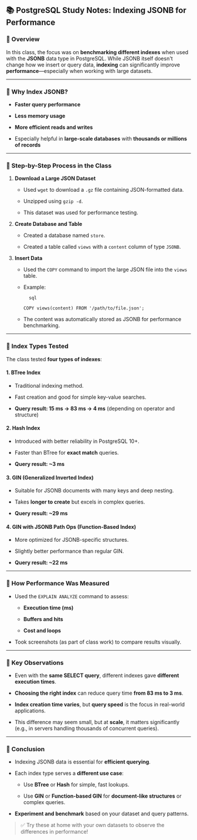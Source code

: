 ## 📚 PostgreSQL Study Notes: Indexing JSONB for Performance

### 🔹 Overview

In this class, the focus was on **benchmarking different indexes** when used with the **JSONB** data type in PostgreSQL. While JSONB itself doesn't change how we insert or query data, **indexing** can significantly improve **performance**—especially when working with large datasets.

---

### 🔸 Why Index JSONB?

- **Faster query performance**
    
- **Less memory usage**
    
- **More efficient reads and writes**
    
- Especially helpful in **large-scale databases** with **thousands or millions of records**
    

---

### 🔸 Step-by-Step Process in the Class

1. **Download a Large JSON Dataset**
    
    - Used `wget` to download a `.gz` file containing JSON-formatted data.
        
    - Unzipped using `gzip -d`.
        
    - This dataset was used for performance testing.
        
2. **Create Database and Table**
    
    - Created a database named `store`.
        
    - Created a table called `views` with a `content` column of type `JSONB`.
        
3. **Insert Data**
    
    - Used the `COPY` command to import the large JSON file into the `views` table.
        
    - Example:
	        
			sql
	        
        `COPY views(content) FROM '/path/to/file.json';`
        
    - The content was automatically stored as JSONB for performance benchmarking.
        

---

### 🔸 Index Types Tested

The class tested **four types of indexes**:

#### 1. **BTree Index**

- Traditional indexing method.
    
- Fast creation and good for simple key-value searches.
    
- **Query result: 15 ms → 83 ms → 4 ms** (depending on operator and structure)
    

#### 2. **Hash Index**

- Introduced with better reliability in PostgreSQL 10+.
    
- Faster than BTree for **exact match** queries.
    
- **Query result: ~3 ms**
    

#### 3. **GIN (Generalized Inverted Index)**

- Suitable for JSONB documents with many keys and deep nesting.
    
- Takes **longer to create** but excels in complex queries.
    
- **Query result: ~29 ms**
    

#### 4. **GIN with JSONB Path Ops (Function-Based Index)**

- More optimized for JSONB-specific structures.
    
- Slightly better performance than regular GIN.
    
- **Query result: ~22 ms**
    

---

### 🔸 How Performance Was Measured

- Used the `EXPLAIN ANALYZE` command to assess:
    
    - **Execution time (ms)**
        
    - **Buffers and hits**
        
    - **Cost and loops**
        
- Took screenshots (as part of class work) to compare results visually.
    

---

### 🔸 Key Observations

- Even with the **same SELECT query**, different indexes gave **different execution times**.
    
- **Choosing the right index** can reduce query time **from 83 ms to 3 ms**.
    
- **Index creation time varies**, but **query speed** is the focus in real-world applications.
    
- This difference may seem small, but at **scale**, it matters significantly (e.g., in servers handling thousands of concurrent queries).
    

---

### 🔸 Conclusion

- Indexing JSONB data is essential for **efficient querying**.
    
- Each index type serves a **different use case**:
    
    - Use **BTree** or **Hash** for simple, fast lookups.
        
    - Use **GIN** or **Function-based GIN** for **document-like structures** or complex queries.
        
- **Experiment and benchmark** based on your dataset and query patterns.
    

> ✅ Try these at home with your own datasets to observe the differences in performance!